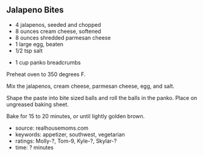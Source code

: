 Jalapeno Bites
--------------

- 4 jalapenos, seeded and chopped
- 8 ounces cream cheese, softened
- 8 ounces shredded parmesan cheese
- 1 large egg, beaten
- 1/2 tsp salt
<!-- -->
- 1 cup panko breadcrumbs

Preheat oven to 350 degrees F.

Mix the jalapenos, cream cheese, parmesan cheese, egg, and salt.

Shape the paste into bite sized balls and roll the balls in the panko.
Place on ungreased baking sheet.

Bake for 15 to 20 minutes, or until lightly golden brown.

- source: realhousemoms.com
- keywords: appetizer, southwest, vegetarian
- ratings: Molly-?, Tom-9, Kyle-?, Skylar-?
- time: ? minutes
